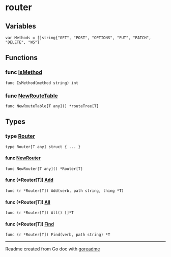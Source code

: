 # router

## Variables

```golang
var Methods = []string{"GET", "POST", "OPTIONS", "PUT", "PATCH", "DELETE", "WS"}
```

## Functions

### func [IsMethod](/methods.go#L5)

`func IsMethod(method string) int`

### func [NewRouteTable](/route_tree.go#L75)

`func NewRouteTable[T any]() *routeTree[T]`

## Types

### type [Router](/router.go#L7)

`type Router[T any] struct { ... }`

#### func [NewRouter](/router.go#L29)

`func NewRouter[T any]() *Router[T]`

#### func (*Router[T]) [Add](/router.go#L48)

`func (r *Router[T]) Add(verb, path string, thing *T)`

#### func (*Router[T]) [All](/router.go#L40)

`func (r *Router[T]) All() []*T`

#### func (*Router[T]) [Find](/router.go#L60)

`func (r *Router[T]) Find(verb, path string) *T`

---
Readme created from Go doc with [goreadme](https://github.com/posener/goreadme)
